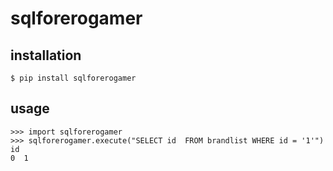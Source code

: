 # sqlforerogamer
## installation

    $ pip install sqlforerogamer

## usage
    >>> import sqlforerogamer
    >>> sqlforerogamer.execute("SELECT id  FROM brandlist WHERE id = '1'")
    id
    0  1
